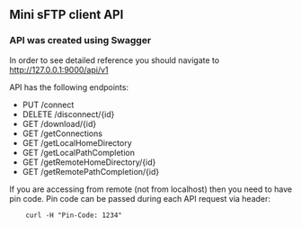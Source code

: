 ## Mini sFTP client API

### API was created using Swagger

In order to see detailed reference you should navigate 
to http://127.0.0.1:9000/api/v1

API has the following endpoints:
* PUT /connect
* DELETE /disconnect/{id}
* GET /download/{id}
* GET /getConnections
* GET /getLocalHomeDirectory
* GET /getLocalPathCompletion
* GET /getRemoteHomeDirectory/{id}
* GET /getRemotePathCompletion/{id}

If you are accessing from remote (not from localhost) then you need to have pin code. Pin code can be passed during each API request via header:
```
    curl -H "Pin-Code: 1234"
```
